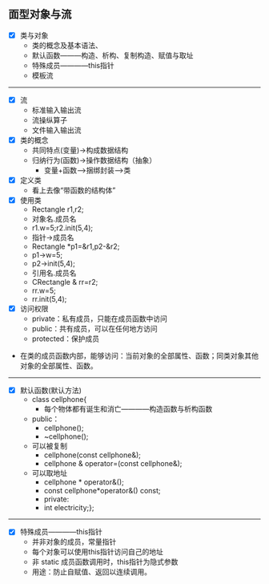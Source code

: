 ## 面型对象与流
- [x] 类与对象
  - 类的概念及基本语法、
  - 默认函数———构造、析构、复制构造、赋值与取址
  - 特殊成员————this指针
  - 模板流
---

- [x] 流
  - 标准输入输出流
  - 流操纵算子
  - 文件输入输出流
- [x] 类的概念
  - 共同特点(变量)->构成数据结构
  - 归纳行为(函数)->操作数据结构（抽象）
    - 变量+函数——>捆绑封装——>类
- [x] 定义类
  - 看上去像“带函数的结构体”
- [x] 使用类
  - Rectangle r1,r2;
  - 对象名.成员名
  - r1.w=5;r2.init(5,4);
  - 指针->成员名
  - Rectangle *p1=&r1,p2-&r2;
  - p1->w=5;
  - p2->init(5,4);
  - 引用名.成员名
  - CRectangle & rr=r2;
  - rr.w=5;
  - rr.init(5,4);
- [x] 访问权限
  - private：私有成员，只能在成员函数中访问
  - public：共有成员，可以在任何地方访问
  - protected：保护成员
- 在类的成员函数内部，能够访问：当前对象的全部属性、函数；同类对象其他对象的全部属性、函数。
---

- [x] 默认函数(默认方法)
  - class cellphone{
    - 每个物体都有诞生和消亡————构造函数与析构函数
  - public：
    - cellphone();
    - ~cellphone();
  - 可以被复制
    - cellphone(const cellphone&);
    - cellphone & operator=(const cellphone&);
  - 可以取地址
    - cellphone * operator&();
    - const cellphone*operator&() const;
    - private:
    - int electricity;};
---

- [x] 特殊成员————this指针
  - 并非对象的成员，常量指针
  - 每个对象可以使用this指针访问自己的地址
  - 非 static 成员函数调用时，this指针为隐式参数
  - 用途：防止自赋值、返回以连续调用。